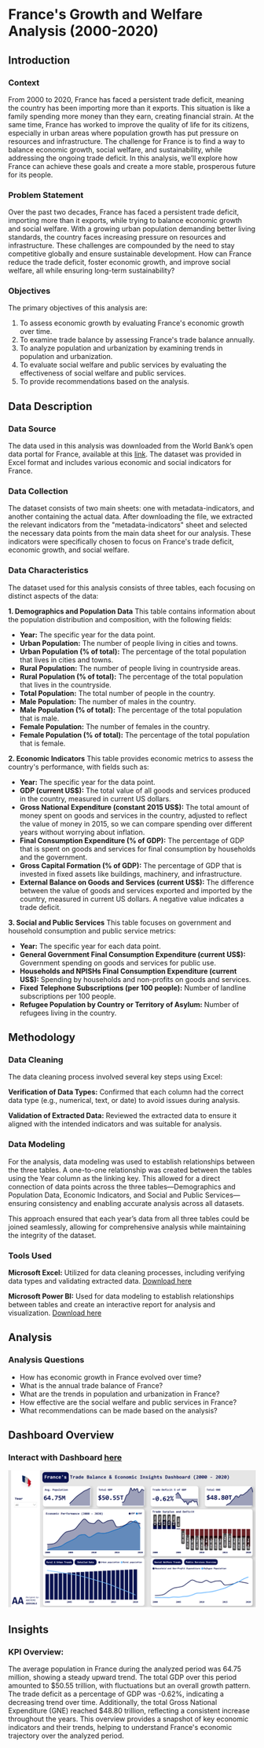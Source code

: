 # France's Growth and Welfare Analysis (2000-2020)

## Introduction
### Context

From 2000 to 2020, France has faced a persistent trade deficit, meaning the country has been importing more than it exports. This situation is like a family spending more money than they earn, creating financial strain. At the same time, France has worked to improve the quality of life for its citizens, especially in urban areas where population growth has put pressure on resources and infrastructure. The challenge for France is to find a way to balance economic growth, social welfare, and sustainability, while addressing the ongoing trade deficit. In this analysis, we’ll explore how France can achieve these goals and create a more stable, prosperous future for its people.

### Problem Statement

Over the past two decades, France has faced a persistent trade deficit, importing more than it exports, while trying to balance economic growth and social welfare. With a growing urban population demanding better living standards, the country faces increasing pressure on resources and infrastructure. These challenges are compounded by the need to stay competitive globally and ensure sustainable development. How can France reduce the trade deficit, foster economic growth, and improve social welfare, all while ensuring long-term sustainability?

### Objectives

The primary objectives of this analysis are:
1. To assess economic growth by evaluating France's economic growth over time.
2. To examine trade balance by assessing France's trade balance annually.
3. To analyze population and urbanization by examining trends in population and urbanization.
4. To evaluate social welfare and public services by evaluating the effectiveness of social welfare and public services.
5. To provide recommendations based on the analysis.

## Data Description 
### Data Source

The data used in this analysis was downloaded from the World Bank’s open data portal for France, available at this [link](https://data.worldbank.org/country/france). The dataset was provided in Excel format and includes various economic and social indicators for France.

### Data Collection

The dataset consists of two main sheets: one with metadata-indicators, and another containing the actual data. After downloading the file, we extracted the relevant indicators from the "metadata-indicators" sheet and selected the necessary data points from the main data sheet for our analysis. These indicators were specifically chosen to focus on France's trade deficit, economic growth, and social welfare.

### Data Characteristics 

The dataset used for this analysis consists of three tables, each focusing on distinct aspects of the data:

**1. Demographics and Population Data**
This table contains information about the population distribution and composition, with the following fields:
- **Year:** The specific year for the data point.
- **Urban Population:** The number of people living in cities and towns.
- **Urban Population (% of total):** The percentage of the total population that lives in cities and towns.
- **Rural Population:** The number of people living in countryside areas.
- **Rural Population (% of total):** The percentage of the total population that lives in the countryside.
- **Total Population:** The total number of people in the country.
- **Male Population:** The number of males in the country.
- **Male Population (% of total):** The percentage of the total population that is male.
- **Female Population:** The number of females in the country.
- **Female Population (% of total):** The percentage of the total population that is female.

**2. Economic Indicators**
This table provides economic metrics to assess the country's performance, with fields such as:
- **Year:** The specific year for the data point.
- **GDP (current US$):** The total value of all goods and services produced in the country, measured in current US dollars.
- **Gross National Expenditure (constant 2015 US$):** The total amount of money spent on goods and services in the country, adjusted to reflect the value of money in 2015, so we can compare spending over different years without worrying about inflation.
- **Final Consumption Expenditure (% of GDP):** The percentage of GDP that is spent on goods and services for final consumption by households and the government.
- **Gross Capital Formation (% of GDP):** The percentage of GDP that is invested in fixed assets like buildings, machinery, and infrastructure.
- **External Balance on Goods and Services (current US$):** The difference between the value of goods and services exported and imported by the country, measured in current US dollars. A negative value indicates a trade deficit.

**3. Social and Public Services**
This table focuses on government and household consumption and public service metrics:
- **Year:** The specific year for each data point.
- **General Government Final Consumption Expenditure (current US$):** Government spending on goods and services for public use.
- **Households and NPISHs Final Consumption Expenditure (current US$):** Spending by households and non-profits on goods and services.
- **Fixed Telephone Subscriptions (per 100 people):** Number of landline subscriptions per 100 people.
- **Refugee Population by Country or Territory of Asylum:** Number of refugees living in the country.

## Methodology
### Data Cleaning 
The data cleaning process involved several key steps using Excel: 

**Verification of Data Types:** Confirmed that each column had the correct data type (e.g., numerical, text, or date) to avoid issues during analysis. 

**Validation of Extracted Data:** Reviewed the extracted data to ensure it aligned with the intended indicators and was suitable for analysis.

### Data Modeling
For the analysis, data modeling was used to establish relationships between the three tables. A one-to-one relationship was created between the tables using the Year column as the linking key. This allowed for a direct connection of data points across the three tables—Demographics and Population Data, Economic Indicators, and Social and Public Services—ensuring consistency and enabling accurate analysis across all datasets. 

This approach ensured that each year’s data from all three tables could be joined seamlessly, allowing for comprehensive analysis while maintaining the integrity of the dataset.

### Tools Used
**Microsoft Excel:** Utilized for data cleaning processes, including verifying data types and validating extracted data. [Download here](https://www.microsoft.com/en-us/microsoft-365/excel)

**Microsoft Power BI:** Used for data modeling to establish relationships between tables and create an interactive report for analysis and visualization. [Download here](https://apps.microsoft.com/detail/9NTXR16HNW1T?hl=en-us&gl=NG&ocid=pdpshare)

## Analysis
### Analysis Questions

- How has economic growth in France evolved over time?
- What is the annual trade balance of France?
- What are the trends in population and urbanization in France?
- How effective are the social welfare and public services in France?
- What recommendations can be made based on the analysis?

## Dashboard Overview

### Interact with Dashboard [here](https://app.fabric.microsoft.com/view?r=eyJrIjoiZTYxOTM0ZGYtMDU2ZS00MDU0LWI5ZjgtMzA1ODBiYThlMDg2IiwidCI6ImRhZjMyMGRmLTc4ODMtNDA0Ny1hZWVjLTAxNTliMjRkZGFmZSIsImMiOjZ9)

![](https://github.com/Adeyemi012/France-Growth-and-Welfare-Analysis-2000-2020/blob/main/Screenshot%202024-12-18%20191527.png)

## Insights

### KPI Overview:


The average population in France during the analyzed period was 64.75 million, showing a steady upward trend. The total GDP over this period amounted to $50.55 trillion, with fluctuations but an overall growth pattern. The trade deficit as a percentage of GDP was -0.62%, indicating a decreasing trend over time. Additionally, the total Gross National Expenditure (GNE) reached $48.80 trillion, reflecting a consistent increase throughout the years.
This overview provides a snapshot of key economic indicators and their trends, helping to understand France's economic trajectory over the analyzed period.



